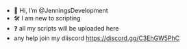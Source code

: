 - 👋 Hi, I’m @JenningsDevelopment
- 🛠️ I am new to scripting
- ❓ all my scripts will be uploaded here
- any help join my diiscord https://discord.gg/C3EhGW5PhC

